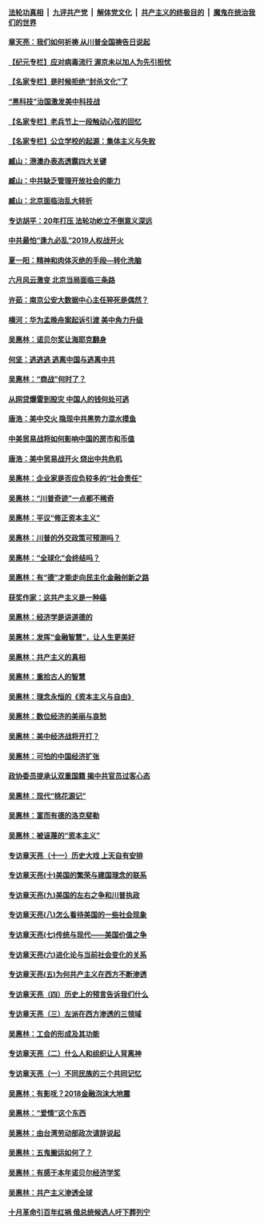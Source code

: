 ####  [法轮功真相](../../../../basic/blob/master/README.md?t=06220602) &nbsp;|&nbsp; [九评共产党](../../../../9ping.md/blob/master/README.md?t=06220602) &nbsp;|&nbsp; [解体党文化](../../../../jtdwh.md/blob/master/README.md?t=06220602)  &nbsp;|&nbsp; [共产主义的终极目的](../../../../gczydzjmd.md/blob/master/README.md?t=06220602) &nbsp;|&nbsp; [魔鬼在统治我们的世界](../../../../mgztzwmdsj.md/blob/master/README.md?t=06220602) 

#### [章天亮：我们如何祈祷 从川普全国祷告日说起](../pages/nsc423/n11944627.md?t=06220602) 

#### [【纪元专栏】应对病毒流行 渥京未以加人为先引担忧](../pages/nsc423/n11875714.md?t=06220602) 

#### [【名家专栏】是时候拒绝“封杀文化”了](../pages/nsc423/n11814093.md?t=06220602) 

#### [“黑科技”治国激发美中科技战](../pages/nsc423/n11638056.md?t=06220602) 

#### [【名家专栏】老兵节上一段触动心弦的回忆](../pages/nsc423/n11646016.md?t=06220602) 

#### [【名家专栏】公立学校的起源：集体主义与失败](../pages/nsc423/n11601833.md?t=06220602) 

#### [臧山：港澳办表态透露四大关键](../pages/nsc423/n11421628.md?t=06220602) 

#### [臧山：中共缺乏管理开放社会的能力](../pages/nsc423/n11407457.md?t=06220602) 

#### [臧山：北京面临治乱大转折](../pages/nsc423/n11406895.md?t=06220602) 

#### [专访胡平：20年打压 法轮功屹立不倒意义深远](../pages/nsc423/n11398800.md?t=06220602) 

#### [中共最怕“逢九必乱”2019人权战开火](../pages/nsc423/n11385248.md?t=06220602) 

#### [夏一阳：精神和肉体灭绝的手段—转化洗脑](../pages/nsc423/n11368250.md?t=06220602) 

#### [六月风云激变 北京当局面临三条路](../pages/nsc423/n11313668.md?t=06220602) 

#### [许茹：南京公安大数据中心主任猝死是偶然？](../pages/nsc423/n11064744.md?t=06220602) 

#### [横河：华为孟晚舟案起诉引渡 美中角力升级](../pages/nsc423/n11027230.md?t=06220602) 

#### [吴惠林：诺贝尔奖让海耶克翻身](../pages/nsc423/n10890049.md?t=06220602) 

#### [何坚：逃逃逃 逃离中国与逃离中共](../pages/nsc423/n10592891.md?t=06220602) 

#### [吴惠林：“商战”何时了？](../pages/nsc423/n10573558.md?t=06220602) 

#### [从网贷爆雷到股灾 中国人的钱何处可逃](../pages/nsc423/n10572800.md?t=06220602) 

#### [唐浩：美中交火 隐现中共黑势力混水摸鱼](../pages/nsc423/n10544040.md?t=06220602) 

#### [中美贸易战将如何影响中国的房市和币值](../pages/nsc423/n10543697.md?t=06220602) 

#### [唐浩：美中贸易战开火 烧出中共危机](../pages/nsc423/n10540126.md?t=06220602) 

#### [吴惠林：企业家是否应负较多的“社会责任”](../pages/nsc423/n10535022.md?t=06220602) 

#### [吴惠林：“川普奇迹”一点都不稀奇](../pages/nsc423/n10512808.md?t=06220602) 

#### [吴惠林：平议“修正资本主义”](../pages/nsc423/n10495724.md?t=06220602) 

#### [吴惠林：川普的外交政策可预测吗？](../pages/nsc423/n10462387.md?t=06220602) 

#### [吴惠林：“全球化”会终结吗？](../pages/nsc423/n10452838.md?t=06220602) 

#### [吴惠林：有“德”才能走向民主化金融创新之路](../pages/nsc423/n10432292.md?t=06220602) 

#### [获奖作家：这共产主义是一种癌](../pages/nsc423/n10431541.md?t=06220602) 

#### [吴惠林：经济学是讲道德的](../pages/nsc423/n10398014.md?t=06220602) 

#### [吴惠林：发挥“金融智慧”，让人生更美好](../pages/nsc423/n10375019.md?t=06220602) 

#### [吴惠林：共产主义的真相](../pages/nsc423/n10351394.md?t=06220602) 

#### [吴惠林：重拾古人的智慧](../pages/nsc423/n10337691.md?t=06220602) 

#### [吴惠林：理念永恒的《资本主义与自由》](../pages/nsc423/n10316274.md?t=06220602) 

#### [吴惠林：数位经济的美丽与哀愁](../pages/nsc423/n10292946.md?t=06220602) 

#### [吴惠林：美中经济战将开打？](../pages/nsc423/n10258825.md?t=06220602) 

#### [吴惠林：可怕的中国经济扩张](../pages/nsc423/n10219147.md?t=06220602) 

#### [政协委员提承认双重国籍 揭中共官员过客心态](../pages/nsc423/n10208809.md?t=06220602) 

#### [吴惠林：现代“桃花源记”](../pages/nsc423/n10185234.md?t=06220602) 

#### [吴惠林：富而有德的洛克斐勒](../pages/nsc423/n10142264.md?t=06220602) 

#### [吴惠林：被诬蔑的“资本主义”](../pages/nsc423/n10124816.md?t=06220602) 

#### [专访章天亮（十一）历史大戏 上天自有安排](../pages/nsc423/n10094905.md?t=06220602) 

#### [专访章天亮(十)美国的繁荣与建国理念的联系](../pages/nsc423/n10094899.md?t=06220602) 

#### [专访章天亮(九)美国的左右之争和川普执政](../pages/nsc423/n10094889.md?t=06220602) 

#### [专访章天亮(八)怎么看待美国的一些社会现象](../pages/nsc423/n10094857.md?t=06220602) 

#### [专访章天亮(七)传统与现代——美国价值之争](../pages/nsc423/n10093140.md?t=06220602) 

#### [专访章天亮(六)进化论与当前社会变化的关系](../pages/nsc423/n10092036.md?t=06220602) 

#### [专访章天亮(五)为何共产主义在西方不断渗透](../pages/nsc423/n10083620.md?t=06220602) 

#### [专访章天亮（四）历史上的预言告诉我们什么](../pages/nsc423/n10083606.md?t=06220602) 

#### [专访章天亮（三）左派在西方渗透的三领域](../pages/nsc423/n10081115.md?t=06220602) 

#### [吴惠林：工会的形成及其功能](../pages/nsc423/n10080633.md?t=06220602) 

#### [专访章天亮（二）什么人和组织让人背离神](../pages/nsc423/n10076637.md?t=06220602) 

#### [专访章天亮（一）不同民族的三个共同记忆](../pages/nsc423/n10074188.md?t=06220602) 

#### [吴惠林：有影呒？2018金融泡沫大地震](../pages/nsc423/n10040534.md?t=06220602) 

#### [吴惠林：“爱情”这个东西](../pages/nsc423/n10019423.md?t=06220602) 

#### [吴惠林：由台湾劳动部政次请辞说起](../pages/nsc423/n9979679.md?t=06220602) 

#### [吴惠林：五鬼搬运如何了？](../pages/nsc423/n9925338.md?t=06220602) 

#### [吴惠林：有感于本年诺贝尔经济学奖](../pages/nsc423/n9871883.md?t=06220602) 

#### [吴惠林：共产主义渗透全球](../pages/nsc423/n9812748.md?t=06220602) 

#### [十月革命引百年红祸 俄总统候选人吁下葬列宁](../pages/nsc423/n9810182.md?t=06220602) 

